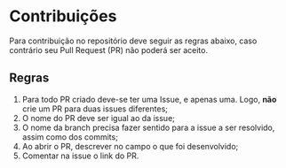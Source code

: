 # Contribuições

Para contribuição no repositório deve seguir as regras abaixo, caso contrário seu Pull Request (PR) não poderá ser aceito.

## Regras

1. Para todo PR criado deve-se ter uma Issue, e apenas uma. 
Logo, **não** crie um PR para duas issues diferentes;
2. O nome do PR deve ser igual ao da issue;
3. O nome da branch precisa fazer sentido para a issue a ser resolvido, assim como dos commits;
4. Ao abrir o PR, descrever no campo o que foi desenvolvido;
5. Comentar na issue o link do PR.